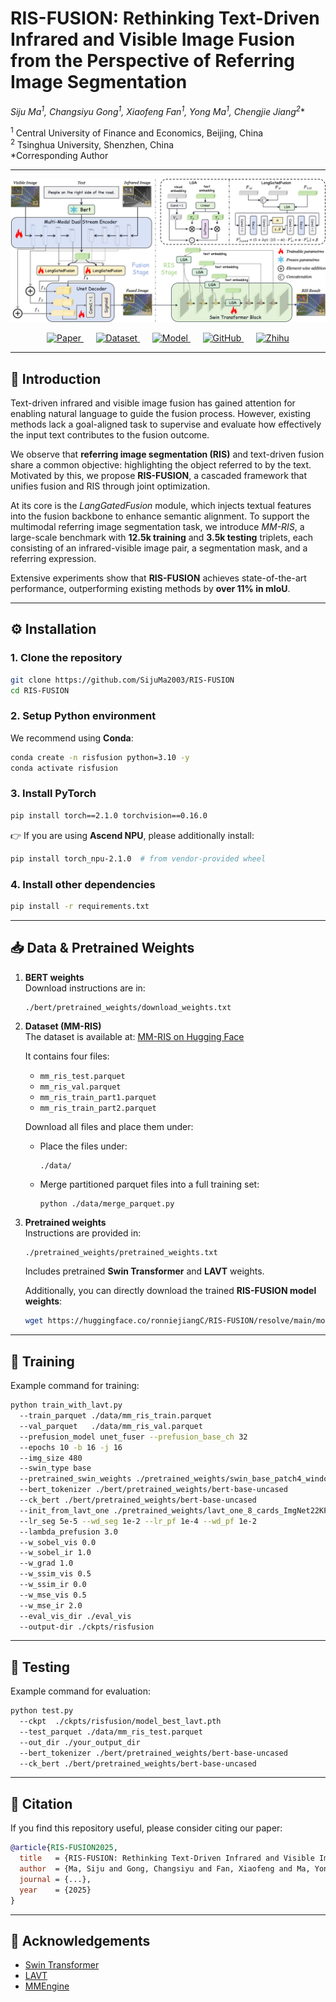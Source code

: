 # RIS-FUSION: Rethinking Text-Driven Infrared and Visible Image Fusion from the Perspective of Referring Image Segmentation

**Siju Ma<sup>1</sup>, Changsiyu Gong<sup>1</sup>, Xiaofeng Fan<sup>1</sup>, Yong Ma<sup>1</sup>, Chengjie Jiang<sup>2*</sup>**

<sup>1</sup> Central University of Finance and Economics, Beijing, China  
<sup>2</sup> Tsinghua University, Shenzhen, China  
\*Corresponding Author  

---


![Model Overview](figure/model_architecture.png)

<p align="center">
  <a href="https://arxiv.org/abs/2509.12710">
    <img src="https://img.shields.io/badge/Paper-Arxiv-b31b1b.svg" alt="Paper"/>
  </a>&nbsp;&nbsp;&nbsp;&nbsp;
  <a href="https://huggingface.co/datasets/ronniejiangC/MM-RIS">
    <img src="https://img.shields.io/badge/Dataset-MM--RIS-ffcc00.svg" alt="Dataset"/>
  </a>&nbsp;&nbsp;&nbsp;&nbsp;
  <a href="https://huggingface.co/ronniejiangC/RIS-FUSION">
    <img src="https://img.shields.io/badge/Model-RIS--FUSION-4CAF50.svg" alt="Model"/>
  </a>&nbsp;&nbsp;&nbsp;&nbsp;
  <a href="https://github.com/SijuMa2003/RIS-FUSION">
    <img src="https://img.shields.io/badge/Code-GitHub-black.svg" alt="GitHub"/>
  </a>&nbsp;&nbsp;&nbsp;&nbsp;
  <a href="https://zhuanlan.zhihu.com/p/1951944167010833751">
    <img src="https://img.shields.io/badge/Zhihu-专栏-blue.svg" alt="Zhihu"/>
  </a>
</p>

---

## 📖 Introduction

Text-driven infrared and visible image fusion has gained attention for enabling natural language to guide the fusion process. However, existing methods lack a goal-aligned task to supervise and evaluate how effectively the input text contributes to the fusion outcome.  

We observe that **referring image segmentation (RIS)** and text-driven fusion share a common objective: highlighting the object referred to by the text. Motivated by this, we propose **RIS-FUSION**, a cascaded framework that unifies fusion and RIS through joint optimization.  

At its core is the *LangGatedFusion* module, which injects textual features into the fusion backbone to enhance semantic alignment. To support the multimodal referring image segmentation task, we introduce *MM-RIS*, a large-scale benchmark with **12.5k training** and **3.5k testing** triplets, each consisting of an infrared-visible image pair, a segmentation mask, and a referring expression.  

Extensive experiments show that **RIS-FUSION** achieves state-of-the-art performance, outperforming existing methods by **over 11% in mIoU**.


---

## ⚙️ Installation

### 1. Clone the repository
```bash
git clone https://github.com/SijuMa2003/RIS-FUSION
cd RIS-FUSION
```

### 2. Setup Python environment
We recommend using **Conda**:
```bash
conda create -n risfusion python=3.10 -y
conda activate risfusion
```

### 3. Install PyTorch
```bash
pip install torch==2.1.0 torchvision==0.16.0
```
👉 If you are using **Ascend NPU**, please additionally install:
```bash
pip install torch_npu-2.1.0  # from vendor-provided wheel
```

### 4. Install other dependencies
```bash
pip install -r requirements.txt
```

---

## 📥 Data & Pretrained Weights

1. **BERT weights**  
   Download instructions are in:  
   ```
   ./bert/pretrained_weights/download_weights.txt
   ```

2. **Dataset (MM-RIS)**  
  The dataset is available at: [MM-RIS on Hugging Face](https://huggingface.co/datasets/ronniejiangC/MM-RIS)  

    It contains four files:  
    - `mm_ris_test.parquet`  
    - `mm_ris_val.parquet`  
    - `mm_ris_train_part1.parquet`  
    - `mm_ris_train_part2.parquet`  

     Download all files and place them under:

    - Place the files under:
      ```
      ./data/
      ```
    - Merge partitioned parquet files into a full training set:
      ```bash
      python ./data/merge_parquet.py
      ```

3. **Pretrained weights**  
    Instructions are provided in:
    ```
    ./pretrained_weights/pretrained_weights.txt
    ```
    Includes pretrained **Swin Transformer** and **LAVT** weights.

      Additionally, you can directly download the trained **RIS-FUSION model weights**:
      ```bash
      wget https://huggingface.co/ronniejiangC/RIS-FUSION/resolve/main/model_best_lavt.pth -P ./ckpts/risfusion/
      ```


---

## 🚀 Training

Example command for training:

```bash
python train_with_lavt.py      
  --train_parquet ./data/mm_ris_train.parquet    
  --val_parquet   ./data/mm_ris_val.parquet     
  --prefusion_model unet_fuser --prefusion_base_ch 32     
  --epochs 10 -b 16 -j 16     
  --img_size 480     
  --swin_type base 
  --pretrained_swin_weights ./pretrained_weights/swin_base_patch4_window12_384_22k.pth     
  --bert_tokenizer ./bert/pretrained_weights/bert-base-uncased 
  --ck_bert ./bert/pretrained_weights/bert-base-uncased     
  --init_from_lavt_one ./pretrained_weights/lavt_one_8_cards_ImgNet22KPre_swin-base-window12_refcoco+_adamw_b32lr0.00005wd1e-2_E40.pth     
  --lr_seg 5e-5 --wd_seg 1e-2 --lr_pf 1e-4 --wd_pf 1e-2     
  --lambda_prefusion 3.0     
  --w_sobel_vis 0.0 
  --w_sobel_ir 1.0     
  --w_grad 1.0     
  --w_ssim_vis 0.5 
  --w_ssim_ir 0.0     
  --w_mse_vis 0.5 
  --w_mse_ir 2.0     
  --eval_vis_dir ./eval_vis 
  --output-dir ./ckpts/risfusion
```

---

## 🧪 Testing

Example command for evaluation:

```bash
python test.py   
  --ckpt  ./ckpts/risfusion/model_best_lavt.pth   
  --test_parquet ./data/mm_ris_test.parquet   
  --out_dir ./your_output_dir  
  --bert_tokenizer ./bert/pretrained_weights/bert-base-uncased   
  --ck_bert ./bert/pretrained_weights/bert-base-uncased
```

---

## 📌 Citation
If you find this repository useful, please consider citing our paper:

```bibtex
@article{RIS-FUSION2025,
  title   = {RIS-FUSION: Rethinking Text-Driven Infrared and Visible Image Fusion from the Perspective of Referring Image Segmentation},
  author  = {Ma, Siju and Gong, Changsiyu and Fan, Xiaofeng and Ma, Yong and Jiang, Chengjie},
  journal = {...},
  year    = {2025}
}
```
---

## 🙌 Acknowledgements
- [Swin Transformer](https://github.com/microsoft/Swin-Transformer)  
- [LAVT](https://github.com/yz93/LAVT)  
- [MMEngine](https://github.com/open-mmlab/mmengine)  
